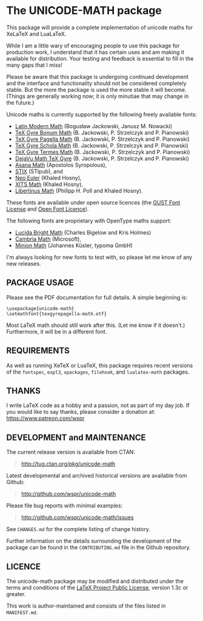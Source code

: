 The UNICODE-MATH package
========================

This package will provide a complete implementation of unicode maths for
XeLaTeX and LuaLaTeX.

While I am a little wary of encouraging people to use this package for
production work, I understand that it has certain uses and am making it
available for distribution. Your testing and feedback is essential to fill
in the many gaps that I miss!

Please be aware that this package is undergoing continued development and the
interface and functionality should not be considered completely stable. But
the more the package is used the more stable it will become. (Things are
generally working now; it is only minutiae that may change in the future.)

Unicode maths is currently supported by the following freely available fonts:

 - [Latin Modern Math][LM] (Bogusław Jackowski, Janusz M. Nowacki)
 - [TeX Gyre Bonum Math][BM] (B. Jackowski, P. Strzel­czyk and P. Pianowski)
 - [TeX Gyre Pagella Math][PM] (B. Jackowski, P. Strzelczyk and P. Pianowski)
 - [TeX Gyre Schola Math][SCM] (B. Jackowski, P. Strzelczyk and P. Pianowski)
 - [TeX Gyre Termes Math][TM] (B. Jackowski, P. Strzelczyk and P. Pianowski)
 - [DejaVu Math TeX Gyre][DEJA] (B. Jackowski, P. Strzelczyk and P. Pianowski)
 - [Asana Math][AM] (Apostolos Syropolous),
 - [STIX][STIX] (STIpub), and
 - [Neo Euler][NE] (Khaled Hosny),
 - [XITS Math][XM] (Khaled Hosny),
 - [Libertinus Math][LIB] (Philipp H. Poll and Khaled Hosny).

These fonts are available under open source licences
(the [GUST Font License][GFL] and [Open Font Licence][OFL]).

The following fonts are proprietary with OpenType maths support:

 - [Lucida Bright Math][LUCI] (Charles Bigelow and Kris Holmes)
 - [Cambria Math][CM] (Microsoft),
 - [Minion Math][MM] (Johannes Küster, typoma GmbH)

I'm always looking for new fonts to test with, so please let me know of any
new releases.

[CM]: http://www.ascenderfonts.com/font/cambria-regular.aspx
[LUCI]: http://tug.org/store/lucida/opentype.html
[MM]: http://www.typoma.com/en/fonts.html
[LM]: http://www.gust.org.pl/projects/e-foundry/lm-math
[PM]: http://www.ctan.org/pkg/tex-gyre-math-pagella
[BM]: http://www.ctan.org/pkg/tex-gyre-math-bonum
[SCM]: http://www.ctan.org/pkg/tex-gyre-math-schola
[TM]: http://www.ctan.org/pkg/tex-gyre-math-termes
[DEJA]: https://ctan.org/pkg/tex-gyre-math-dejavu
[AM]: http://www.ctan.org/pkg/asana-math
[NE]: http://github.com/khaledhosny/euler-otf
[STIX]: http://www.stixfonts.org
[XM]: http://github.com/khaledhosny/xits-math
[LIB]: https://ctan.org/pkg/libertinus
[GFL]: http://www.gust.org.pl/projects/projects/e-foundry/licenses/
[OFL]: http://scripts.sil.org/OFL

PACKAGE USAGE
-------------

Please see the PDF documentation for full details. A simple beginning is:

    \usepackage{unicode-math}
    \setmathfont{texgyrepagella-math.otf}

Most LaTeX math should still work after this. (Let me know if it doesn't.)
Furthermore, it will be in a different font.


REQUIREMENTS
------------

As well as running XeTeX or LuaTeX, this package requires recent versions of the `fontspec`, `expl3`, `xpackages`, `filehook`, and `lualatex-math` packages.


THANKS
------

I write LaTeX code as a hobby and a passion, not as part of my day job.
If you would like to say thanks, please consider a donation at: <https://www.patreon.com/wspr>


DEVELOPMENT and MAINTENANCE
---------------------------

The current release version is available from CTAN:
> <http://tug.ctan.org/pkg/unicode-math>

Latest developmental and archived historical versions are available from Github:
> <http://github.com/wspr/unicode-math>

Please file bug reports with minimal examples:
> <http://github.com/wspr/unicode-math/issues>

See `CHANGES.md` for the complete listing of change history.

Further information on the details surrounding the development of the package
can be found in the `CONTRIBUTING.md` file in the Github repository.


LICENCE
-------

The unicode-math package may be modified and distributed under the terms and
conditions of the [LaTeX Project Public License][LPPL], version 1.3c or
greater.

[LPPL]: http://www.latex-project.org/lppl/

This work is author-maintained and consists of the files listed in `MANIFEST.md`.

